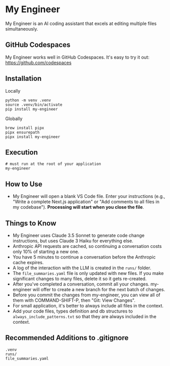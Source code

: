 # My Engineer

My Engineer is an AI coding assistant that excels at editing multiple files simultaneously.

## GitHub Codespaces
My Engineer works well in GitHub Codespaces. It's easy to try it out: https://github.com/codespaces

## Installation
Locally
```
python -m venv .venv
source .venv/bin/activate
pip install my-engineer
```

Globally
```
brew install pipx
pipx ensurepath
pipx install my-engineer
```


## Execution
```
# must run at the root of your application
my-engineer
```

## How to Use
- My Engineer will open a blank VS Code file. Enter your instructions (e.g., "Write a complete Next.js application" or "Add comments to all files in my codebase"). **Processing will start when you close the file**.

## Things to Know
- My Engineer uses Claude 3.5 Sonnet to generate code change instructions, but uses Claude 3 Haiku for everything else.
- Anthropic API requests are cached, so continuing a conversation costs only 10% of starting a new one.
- You have 5 minutes to continue a conversation before the Anthropic cache expires.
- A log of the interaction with the LLM is created in the `runs/` folder.
- The `file_summaries.yaml` file is only updated with new files. If you make significant changes to many files, delete it so it gets re-created.
- After you've completed a conversation, commit all your changes. my-engineer will offer to create a new branch for the next batch of changes.
- Before you commit the changes from my-engineer, you can view all of them with COMMAND-SHIFT-P, then "Git: View Changes".
- For small application, it's better to always include all files in the context.
- Add your code files, types definition and db structures to `always_include_patterns.txt` so that they are always included in the context.


## Recommended Additions to .gitignore
```
.venv
runs/
file_summaries.yaml
```
